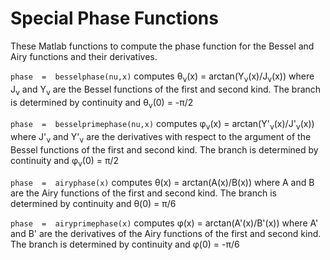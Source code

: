 # Special Phase Functions

These Matlab functions to compute the phase function for the Bessel and Airy
functions and their derivatives.

`phase  =  besselphase(nu,x)` computes 
θ<sub>ν</sub>(x) = arctan(Y<sub>ν</sub>(x)/J<sub>ν</sub>(x))
where J<sub>ν</sub> and Y<sub>ν</sub> are the Bessel functions of the first and
second kind. The branch is determined by continuity and θ<sub>ν</sub>(0) = -π/2

`phase  =  besselprimephase(nu,x)` computes 
φ<sub>ν</sub>(x) = arctan(Y'<sub>ν</sub>(x)/J'<sub>ν</sub>(x)) where
J'<sub>ν</sub> and Y'<sub>ν</sub> are the derivatives with respect to the
argument of the Bessel functions of the first and second kind. The branch is
determined by continuity and φ<sub>ν</sub>(0)  = π/2

`phase  =  airyphase(x)` computes θ(x) = arctan(A(x)/B(x)) where A and
B are the Airy functions of the first and second kind. The branch is determined
by continuity and θ(0) = π/6

`phase  =  airyprimephase(x)` computes φ(x) = arctan(A'(x)/B'(x)) where A' and
B' are the derivatives of the Airy functions of the first and second kind. The
branch is determined by continuity and φ(0) = -π/6
